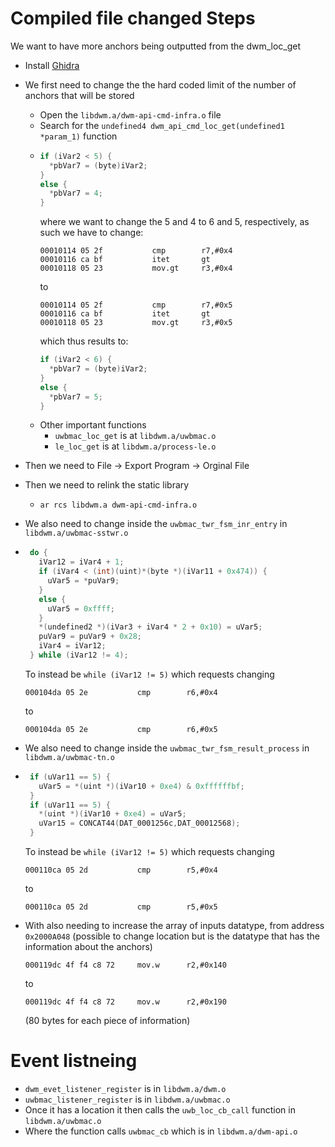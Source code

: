 # Compiled file changed Steps

We want to have more anchors being outputted from the dwm_loc_get

- Install [Ghidra](https://github.com/NationalSecurityAgency/ghidra)
- We first need to change the the hard coded limit of the number of anchors that will be stored 
  - Open the `libdwm.a/dwm-api-cmd-infra.o` file
  - Search for the `undefined4 dwm_api_cmd_loc_get(undefined1 *param_1)` function
  - ```C
    if (iVar2 < 5) {
      *pbVar7 = (byte)iVar2;
    }
    else {
      *pbVar7 = 4;
    }
    ```
    where we want to change the 5 and 4 to 6 and 5, respectively, as such we have to change:
    ```
    00010114 05 2f           cmp        r7,#0x4
    00010116 ca bf           itet       gt
    00010118 05 23           mov.gt     r3,#0x4
    ```
    to
    ```
    00010114 05 2f           cmp        r7,#0x5
    00010116 ca bf           itet       gt
    00010118 05 23           mov.gt     r3,#0x5
    ```
    which thus results to:
    ```C
    if (iVar2 < 6) {
      *pbVar7 = (byte)iVar2;
    }
    else {
      *pbVar7 = 5;
    }
    ```
  - Other important functions
    - `uwbmac_loc_get` is at `libdwm.a/uwbmac.o`
    - `le_loc_get` is at `libdwm.a/process-le.o`

- Then we need to File -> Export Program -> Orginal File
- Then we need to relink the static library
  - `ar rcs libdwm.a dwm-api-cmd-infra.o`


- We also need to change inside the `uwbmac_twr_fsm_inr_entry` in `libdwm.a/uwbmac-sstwr.o`
 - ```C
    do {
      iVar12 = iVar4 + 1;
      if (iVar4 < (int)(uint)*(byte *)(iVar11 + 0x474)) {
        uVar5 = *puVar9;
      }
      else {
        uVar5 = 0xffff;
      }
      *(undefined2 *)(iVar3 + iVar4 * 2 + 0x10) = uVar5;
      puVar9 = puVar9 + 0x28;
      iVar4 = iVar12;
    } while (iVar12 != 4);
    ```
    To instead be `while (iVar12 != 5)`
    which requests changing 
    ```
    000104da 05 2e           cmp        r6,#0x4
    ```
    to 
    ```
    000104da 05 2e           cmp        r6,#0x5
    ```
- We also need to change inside the `uwbmac_twr_fsm_result_process` in `libdwm.a/uwbmac-tn.o`
 - ```C
    if (uVar11 == 5) {
      uVar5 = *(uint *)(iVar10 + 0xe4) & 0xffffffbf;
    }
    if (uVar11 == 5) {
      *(uint *)(iVar10 + 0xe4) = uVar5;
      uVar15 = CONCAT44(DAT_0001256c,DAT_00012568);
    }
    ```
    To instead be `while (iVar12 != 5)`
    which requests changing 
    ```
    000110ca 05 2d           cmp        r5,#0x4

    ```
    to 
    ```
    000110ca 05 2d           cmp        r5,#0x5
    ```
  - With also needing to increase the array of inputs datatype, from address `0x2000A048` (possible to change location but is the datatype that has the information about the anchors)
    ```
    000119dc 4f f4 c8 72     mov.w      r2,#0x140
    ```
    to
    ```
    000119dc 4f f4 c8 72     mov.w      r2,#0x190
    ```
    (80 bytes for each piece of information)

# Event listneing

- `dwm_evet_listener_register` is in `libdwm.a/dwm.o`
- `uwbmac_listener_register` is in `libdwm.a/uwbmac.o`
- Once it has a location it then calls the `uwb_loc_cb_call` function in `libdwm.a/uwbmac.o`
- Where the function calls `uwbmac_cb` which is in `libdwm.a/dwm-api.o`

